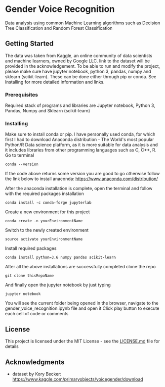 # Gender Voice Recognition

Data analysis using common Machine Learning algorithms such as Decision Tree Classification and Random Forest Classification

## Getting Started

The data was taken from Kaggle, an online community of data scientists and machine learners, owned by Google LLC.
link to the dataset will be provided in the acknowledgement.
To be able to run and modify the project, please make sure have jupyter notebook, python 3, pandas, numpy and sklearn (scikit-learn). These can be done either through pip or conda. See Installing for more detailed information and links.

### Prerequisites

Required stack of programs and libraries are Jupyter notebook, Python 3, Pandas, Numpy and Sklearn (scikit-learn)

### Installing

Make sure to install conda or pip.
I have personally used conda, for which first I had to download Anaconda distribution - The World's most popular Python/R Data science platform, as it is more suitable for data analysis and it includes libraries from other programming languages such as C, C++, R.
Go to terminal

```
conda --version
```

If the code above returns some version you are good to go otherwise follow the link below to install anaconda:
https://www.anaconda.com/distribution/

After the anaconda installation is complete, open the terminal and follow with the required packages installation

```
conda install -c conda-forge jupyterlab
```

Create a new environment for this project

```
conda create -n yourEnvironmentName
```

Switch to the newly created environment

```
source activate yourEnvironmentName
```

Install required packages

```
conda install python=3.6 numpy pandas scikit-learn
```

After all the above installations are successfully completed clone the repo

```
git clone thisRepoName
```

And finally open the jupyter notebook by just typing

```
jupyter notebook
```

You will see the current folder being opened in the browser, navigate to the gender_voice_recognition.ipynb file and open it
Click play button to execute each cell of code or comments

## License

This project is licensed under the MIT License - see the [LICENSE.md](LICENSE.md) file for details

## Acknowledgments

- dataset by Kory Becker: https://www.kaggle.com/primaryobjects/voicegender/download
